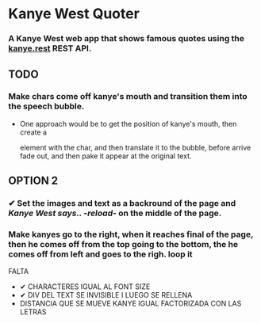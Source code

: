 # Kanye West Quoter

### A Kanye West web app that shows famous quotes using the [kanye.rest](https://kanye.rest/) REST API.


## TODO

### Make chars come off kanye's mouth and transition them into the speech bubble.
 - One approach would be to get the position of kanye's mouth, then create a <p></p> element with the char, and then translate it to the bubble, before arrive fade out, and then pake it appear at the original text.

 ## OPTION 2

 ### ✔ Set the images and text as a backround of the page and *Kanye West says.. -reload-* on the middle of the page. 
 ### Make kanyes go to the right, when it reaches final of the page, then he comes off from the top going to the bottom, the he comes off from left and goes to the righ. loop it




 FALTA 
 - ✔ CHARACTERES IGUAL AL FONT SIZE
 - ✔ DIV DEL TEXT SE INVISIBLE I LUEGO SE RELLENA
 -  DISTANCIA QUE SE MUEVE KANYE IGUAL FACTORIZADA CON LAS LETRAS

